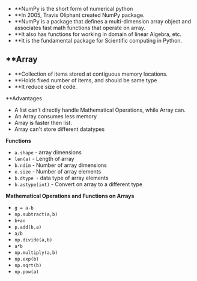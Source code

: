 - **NumPy is the short form of numerical python
- **In 2005, Travis Oliphant created NumPy package.
- **NumPy is a package that defines a multi-dimension array object and associates fast math functions that operate on array.
- **It also has functions for working in domain of linear Algebra, etc.
- **It is the fundamental package for Scientific computing in Python.

## **Array

- **Collection of items stored at contiguous memory locations.
- **Holds fixed number of items, and should be same type
- **It reduce size of code.

**Advantages
- A list can't directly handle Mathematical Operations, while Array can.
- An Array consumes less memory
- Array is faster then list.
- Array can't store different datatypes

**Functions**
- `a.shape` - array dimensions
- `len(a)` - Length of array
- `b.ndim` - Number of array dimensions
- `e.size` - Number of array elements
- `b.dtype `- data type of array elements
- `b.astype(int)` - Convert on array to a different type

**Mathematical Operations and Functions on Arrays**

- `g = a-b`
- `np.subtract(a,b)`
- `b+an`
- `p.add(b,a)`
- `a/b`
- `np.divide(a,b)`
- `a*b`
- `np.multiply(a,b)`
- `np.exp(b)`
- `np.sqrt(b)`
- `np.pow(a)`
